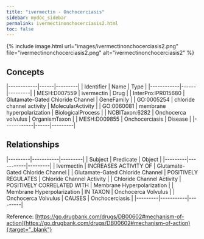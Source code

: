 ```yaml
---
title: "ivermectin - Onchocerciasis"
sidebar: mydoc_sidebar
permalink: ivermectinonchocerciasis2.html
toc: false 
---
```


{% include image.html url="images/ivermectinonchocerciasis2.png" file="ivermectinonchocerciasis2.png" alt="ivermectinonchocerciasis2" %}

## Concepts

|------------|------|---------|
| Identifier | Name | Type    |
|------------|------|---------|
| MESH:D007559 | ivermectin | Drug |
| InterPro:IPR015680 | Glutamate-Gated Chloride Channel | GeneFamily |
| GO:0005254 | chloride channel activity | MolecularActivity |
| GO:0060081 | membrane hyperpolarization | BiologicalProcess |
| NCBITaxon:6282 | Onchocerca volvulus | OrganismTaxon |
| MESH:D009855 | Onchocerciasis | Disease |
|------------|------|---------|

## Relationships

|---------|-----------|---------|
| Subject | Predicate | Object  |
|---------|-----------|---------|
| Ivermectin | INCREASES ACTIVITY OF | Glutamate-Gated Chloride Channel |
| Glutamate-Gated Chloride Channel | POSITIVELY REGULATES | Chloride Channel Activity |
| Chloride Channel Activity | POSITIVELY CORRELATED WITH | Membrane Hyperpolarization |
| Membrane Hyperpolarization | IN TAXON | Onchocerca Volvulus |
| Onchocerca Volvulus | CAUSES | Onchocerciasis |
|---------|-----------|---------|

Reference: [https://go.drugbank.com/drugs/DB00602#mechanism-of-action](https://go.drugbank.com/drugs/DB00602#mechanism-of-action){:target="_blank"}
